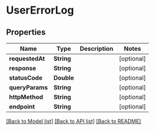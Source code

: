 # UserErrorLog

## Properties
Name | Type | Description | Notes
------------ | ------------- | ------------- | -------------
**requestedAt** | **String** |  | [optional] 
**response** | **String** |  | [optional] 
**statusCode** | **Double** |  | [optional] 
**queryParams** | **String** |  | [optional] 
**httpMethod** | **String** |  | [optional] 
**endpoint** | **String** |  | [optional] 

[[Back to Model list]](../README.md#models) [[Back to API list]](../README.md#api-endpoints) [[Back to README]](../README.md)


